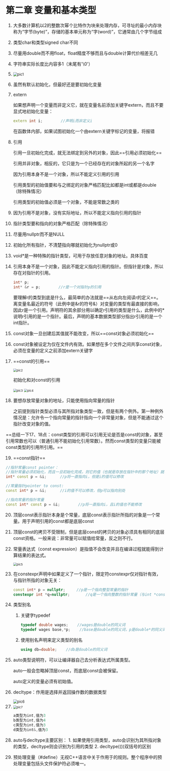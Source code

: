 # 第二章 变量和基本类型

1. 大多数计算机以2的整数次幂个比特作为块来处理内存，可寻址的最小内存块称为“字节(byte)”，存储的基本单元称为“字(word)”，它通常由几个字节组成

2. 类型char和类型signed char不同

3. 尽量用double而不用float，float精度不够而且与double计算代价相差无几

4. 字符串实际长度比内容多1（末尾有'\0'）

5. <img src="D:\GitHub\CppPrimer5th\第二章 变量和基本类型\pic\pic1.png" alt="pic1" style="zoom:80%;" />

6. 虽然有默认初始化，但最好还是要初始化变量

7. extern

   如果想声明一个变量而非定义它，就在变量名前添加关键字extern，而且不要显式地初始化变量：

   ```cpp
   extern int i;		//声明i而非定义i
   ```

   在函数体内部，如果试图初始化一个由extern关键字标记的变量，将报错

8. 引用

   引用一旦初始化完成，就无法绑定到另外的对象，因此==引用必须初始化==

   引用并非对象，相反的，它只是为一个已经存在的对象所起的另一个名字

   因为引用本身不是一个对象，所以不能定义引用的引用

   引用类型的初始值要和与之绑定的对象严格匹配比如都是int或都是double（除特殊情况）

   引用类型的初始值必须是一个对象，不能是常数之类的

9. 因为引用不是对象，没有实际地址，所以不能定义指向引用的指针

10. 指针类型要和指向的对象严格匹配（除特殊情况）

11. 尽量用nullptr而不是NULL

12. 初始化所有指针，不清楚指向哪就初始化为nullptr或0

13. void*是一种特殊的指针类型，可用于存放任意对象的地址。具体百度

14. 引用本身不是一个对象，因此不能定义指向引用的指针。但指针是对象，所以存在对指针的引用。

    ```cpp
    int* p;
    int* &r = p;		//r是一个对指针p的引用
    ```

    要理解r的类型到底是什么，最简单的办法就是==从右向左阅读r的定义==。离变量名最近的符号（此例中是&r的符号&）对变量的类型有最直接的影响，因此r是一个引用。声明符的其余部分用以确定r引用的类型是什么，此例中的*说明r引用的是一个指针。最后，声明的基本数据类型部分指出r引用的是一个int指针。

15. const对象一旦创建后其值就不能改变，所以==const对象必须初始化==

16. const对象被设定为仅在文件内有效。如果想在多个文件之间共享const对象，必须在变量的定义之前添加extern关键字

17. ==const的引用==

    <img src="D:\GitHub\CppPrimer5th\第二章 变量和基本类型\pic\pic2.png" alt="pic2" style="zoom: 67%;" />

    

    初始化和对const的引用

    <img src="D:\GitHub\CppPrimer5th\第二章 变量和基本类型\pic\pic3.png" alt="pic3" style="zoom: 67%;" />

    

    <img src="D:\GitHub\CppPrimer5th\第二章 变量和基本类型\pic\pic4.png" alt="pic4" style="zoom: 67%;" />

18. 要想存放常量对象的地址，只能使用指向常量的指针

    之前提到指针类型必须与其所指对象类型一致，但是有两个例外。第一种例外情况是：允许令一个指向常量的指针指向一个非常量对象，但是不能通过这个指针改变对象的值。

==总结一下17、18点：const类型的引用可以引用无论是否是const的对象，甚至引用常数也可以（普通引用不能初始化引用常数）。然而const类型的变量只能被const类型的引用所引用。==

19. ==const指针==

```cpp
//指针常量const pointer：
//指针常量必须初始化，而且一旦初始化完成，则它的值（也就是存放在指针中的那个地址）就不能再该变了。
int* const p = &i;		//p将一直指向i，但是i的值可以修改

//常量指针pointer to const:
const int* p = &i;		//i的值不可以修改，但p可以指向别处

//指向常量的指针常量
const int* const p = &i;		//p将一直指向i，且i的值也不能修改
```

20. 顶层const表示指针本身是个常量，底层const表示指针所指的对象是一个常量。用于声明引用的const都是底层const

21. 顶层const的拷贝不受限制，但是底层const的拷贝的对象必须具有相同的底层const资格。一般来说：非常量可以赋值给常量，反之则不行。

22. 常量表达式（const expression）是指值不会改变并且在编译过程就能得到计算结果的表达式。

    <img src="D:\GitHub\CppPrimer5th\第二章 变量和基本类型\pic\pic5.png" alt="pic5" style="zoom: 67%;" />

23. 在constexpr声明中如果定义了一个指针，限定符constexpr仅对指针有效，与指针所指的对象无关：

    ```cpp
    const int* p = nullptr;		//p是一个指向整型常量的指针
    constexpr int *q=nullptr;		//q是一个指向整数的指针常量（与int *const q相同）
    ```

24. 类型别名

    1. 关键字typedef

       ```cpp
       typedef double wages;    //wages是double的同义词
       typedef wages base,*p;    //base是double的同义词，p是double*的同义词
       ```

    2. 使用别名声明来定义类型的别名

       ```cpp
       using db=double;    //db是double的同义词
       ```

25. auto类型说明符，可以让编译器自己去分析表达式所属类型。

    auto一般会忽略掉顶层const，而底层const会被保留。

    auto定义的变量必须有初始值。

26. decltype：作用是选择并返回操作数的数据类型

    <img src="D:\GitHub\CppPrimer5th\第二章 变量和基本类型\pic\pic6.png" alt="pic6" style="zoom:80%;" />

27. <img src="D:\GitHub\CppPrimer5th\第二章 变量和基本类型\pic\pic7.png" alt="pic7" style="zoom: 67%;" />

    ```cpp
    a类型为int,值为3
    b类型为int,值为4
    c类型为int,值为3
    d类型为int&,值为3
    ```

28.  auto与decltype主要区别：
    1. 如果使用引用类型，auto会识别为其所指对象的类型，decltype则会识别为引用的类型
    2. decltype(())双括号的区别
29.  预处理变量（#define）无视C++语言中关于作用于的规则。整个程序中的预处理变量包括头文件保护符必须唯一。

